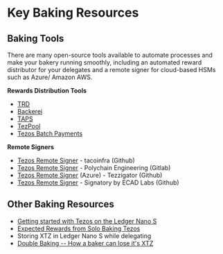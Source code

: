 # Key Baking Resources

## Baking Tools

There are many open-source tools available to automate processes and make your bakery running smoothly, including an automated reward distributor for your delegates and a remote signer for cloud-based HSMs such as Azure/ Amazon AWS.

**Rewards Distribution Tools**

* [TRD](https://github.com/tezos-reward-distributor-organization/tezos-reward-distributor)
* [Backerei](https://github.com/cryptiumlabs/backerei)
* [TAPS](https://github.com/TezosRio/taps) 
* [TezPool](https://github.com/dakk/tezpool)
* [Tezos Batch Payments](https://github.com/figment-networks/tezos-batch-payments)

**Remote Signers**

* [Tezos Remote Signer](https://github.com/tacoinfra/remote-signer) - tacoinfra \(Github\)
* [Tezos Remote Signer](https://gitlab.com/polychainlabs/tezos-hsm-signer) - Polychain Engineering \(Gitlab\)
* [Tezos Remote Signer](https://github.com/tezzigator/azure-tezos-signer) \(Azure\) - Tezzigator \(Github\)
* [Tezos Remote Signer](https://github.com/ecadlabs/signatory) - Signatory by ECAD Labs \(Github\)

## Other Baking Resources

* [Getting started with Tezos on the Ledger Nano S](https://medium.com/@obsidian.systems/getting-started-with-tezos-on-the-ledger-nano-s-c011517b0f3c)
* [Expected Rewards from Solo Baking Tezos](https://medium.com/cryptium/coquito-tezem-ergo-sum-expected-rewards-from-solo-baking-tezos-fcb4616b97dc)
* Storing XTZ in Ledger Nano S while delegating
* [Double Baking -- How a baker can lose it's XTZ](https://medium.com/cryptium/half-baked-is-always-better-than-double-baked-what-is-at-stake-in-the-tezos-protocol-6619ce4a5f87)

